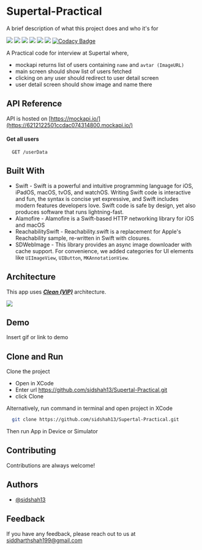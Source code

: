 
# Supertal-Practical

A brief description of what this project does and who it's for

![](https://img.shields.io/github/issues/sidshah13/Supertal-Practical) ![](https://img.shields.io/github/forks/sidshah13/Supertal-Practical) ![](https://img.shields.io/github/stars/sidshah13/Supertal-Practical) ![](https://img.shields.io/github/repo-size/sidshah13/Supertal-Practical) ![](https://img.shields.io/tokei/lines/github/sidshah13/Supertal-Practical) ![](https://img.shields.io/badge/Swift-5.5-Orange?style=flat-square) 
[![Codacy Badge](https://app.codacy.com/project/badge/Grade/5eb6c29879124ea3aa936e159f0cd728)](https://www.codacy.com/gh/sidshah13/Supertal-Practical/dashboard?utm_source=github.com&amp;utm_medium=referral&amp;utm_content=sidshah13/Supertal-Practical&amp;utm_campaign=Badge_Grade) 

A Practical code for interview at Supertal where,
- mockapi returns list of users containing `name` and `avtar (ImageURL)`
- main screen should show list of users fetched
- clicking on any user should redirect to user detail screen
- user detail screen should show image and name there

## API Reference

API is hosted on [https://mockapi.io/](https://6212122501ccdac074314800.mockapi.io/)

#### Get all users

```https://6212122501ccdac074314800.mockapi.io/
  GET /userData
```


## Built With

- Swift - Swift is a powerful and intuitive programming language for iOS, iPadOS, macOS, tvOS, and watchOS. Writing Swift code is interactive and fun, the syntax is concise yet expressive, and Swift includes modern features developers love. Swift code is safe by design, yet also produces software that runs lightning-fast.
- Alamofire - Alamofire is a Swift-based HTTP networking library for iOS and macOS
- ReachabilitySwift - Reachability.swift is a replacement for Apple's Reachability sample, re-written in Swift with closures.
- SDWebImage - This library provides an async image downloader with cache support. For convenience, we added categories for UI elements like `UIImageView`, `UIButton`, `MKAnnotationView`.


## Architecture
This app uses [***Clean (VIP)***](https://clean-swift.com/clean-swift-ios-architecture/) architecture.

![](https://clean-swift.com/wp-content/uploads/2015/08/VIP-Cycle-1024x768.png)
## Demo

Insert gif or link to demo



## Clone and Run

Clone the project

- Open in XCode
- Enter url https://github.com/sidshah13/Supertal-Practical.git
- click Clone

Alternatively, run command in terminal and open project in XCode

```bash
  git clone https://github.com/sidshah13/Supertal-Practical.git
```
Then run App in Device or Simulator


## Contributing

Contributions are always welcome!

## Authors

- [@sidshah13](https://www.github.com/sidshah13)


## Feedback

If you have any feedback, please reach out to us at siddharthshah199@gmail.com
